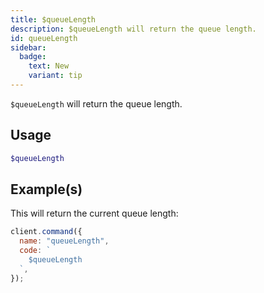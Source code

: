 ```yaml
---
title: $queueLength
description: $queueLength will return the queue length.
id: queueLength
sidebar: 
  badge:
    text: New
    variant: tip
---
```


`$queueLength` will return the queue length.

## Usage

```php
$queueLength
```

## Example(s)

This will return the current queue length:

```javascript
client.command({
  name: "queueLength",
  code: `
    $queueLength
  `,
});
```
